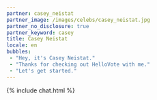 ```yaml
---
partner: casey_neistat
partner_image: /images/celebs/casey_neistat.jpg
partner_no_disclosure: true
partner_keyword: casey
title: Casey Neistat
locale: en
bubbles:
 - "Hey, it's Casey Neistat."
 - "Thanks for checking out HelloVote with me."
 - "Let's get started."
---
```

{% include chat.html %}
